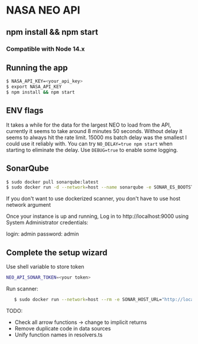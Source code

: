 # NASA NEO API

## npm install && npm start

### Compatible with Node 14.x

## Running the app

```bash
$ NASA_API_KEY=<your_api_key>
$ export NASA_API_KEY
$ npm install && npm start
```

## ENV flags

It takes a while for the data for the largest NEO to load from the API, currently it seems to take around 8 minutes 50 seconds. Without delay it seems to always hit the rate limit. 15000 ms batch delay was the smallest I could use it reliably with. You can try `NO_DELAY=true npm start` when starting to eliminate the delay. Use `DEBUG=true` to enable some logging.

## SonarQube

```bash
$ sudo docker pull sonarqube:latest
$ sudo docker run -d --network=host --name sonarqube -e SONAR_ES_BOOTSTRAP_CHECKS_DISABLE=true sonarqube:latest
```

If you don't want to use dockerized scanner, you don't have to use host network argument

Once your instance is up and running, Log in to http://localhost:9000 using System Administrator credentials:

login: admin
password: admin

## Complete the setup wizard

Use shell variable to store token

```bash
NEO_API_SONAR_TOKEN=<your token>
```

Run scanner:

```bash
   $ sudo docker run --network=host --rm -e SONAR_HOST_URL="http://localhost:9000" -e SONAR_LOGIN="${NEO_API_SONAR_TOKEN}" -v "${PWD}:/usr/src" sonarsource/sonar-scanner-cli
```

TODO:

- Check all arrow functions -> change to implicit returns
- Remove duplicate code in data sources
- Unify function names in resolvers.ts
